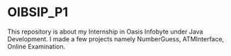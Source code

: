 # OIBSIP_P1
This repository is about my Internship in Oasis Infobyte under Java Development.
I made a few projects namely NumberGuess, ATMInterface, Online Examination.
